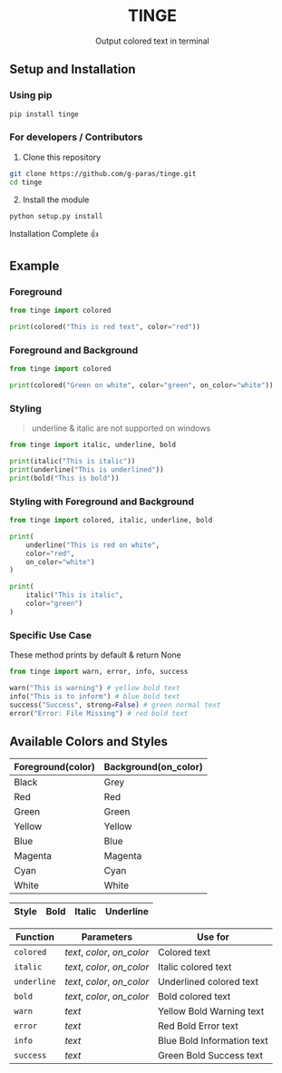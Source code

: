 <h1 align='center'>TINGE</h1>
<p align='center'>Output colored text in terminal</p>



## Setup and Installation

### Using pip

```bash
pip install tinge
```

### For developers / Contributors

1. Clone this repository

```bash
git clone https://github.com/g-paras/tinge.git
cd tinge
```

2. Install the module

```python
python setup.py install
```

Installation Complete :thumbsup:

## Example


### Foreground

```python
from tinge import colored

print(colored("This is red text", color="red"))
```

### Foreground and Background

```python
from tinge import colored

print(colored("Green on white", color="green", on_color="white"))
```

### Styling

> underline & italic are not supported on windows

```python
from tinge import italic, underline, bold

print(italic("This is italic"))
print(underline("This is underlined"))
print(bold("This is bold"))
```

### Styling with Foreground and Background

```python
from tinge import colored, italic, underline, bold

print(
    underline("This is red on white",
    color="red",
    on_color="white")
)

print(
    italic("This is italic",
    color="green")
)
```

### Specific Use Case
These method prints by default & return None

```python
from tinge import warn, error, info, success

warn("This is warning") # yellow bold text
info("This is to inform") # blue bold text
success("Success", strong=False) # green normal text
error("Error: File Missing") # red bold text
```

## Available Colors and Styles

| Foreground(color) | Background(on_color) |
| ----------------- | -------------------- |
| Black             | Grey                 |
| Red               | Red                  |
| Green             | Green                |
| Yellow            | Yellow               |
| Blue              | Blue                 |
| Magenta           | Magenta              |
| Cyan              | Cyan                 |
| White             | White                |

| Style | Bold | Italic | Underline |
| ----- | ---- | ------ | --------- |

| Function    | Parameters                   | Use for                    |
| ----------- | ---------------------------- | -------------------------- |
| `colored`   | *text*, *color*, *on_color*  | Colored text               |
| `italic`    | *text*, *color*, *on_color*  | Italic colored text        |
| `underline` | *text*, *color*, *on_color*  | Underlined colored text    |
| `bold`      | *text*, *color*, *on_color*  | Bold colored text          |
| `warn`      | *text*                       | Yellow Bold Warning text   |
| `error`     | *text*                       | Red Bold Error text        |
| `info`      | *text*                       | Blue Bold Information text |
| `success`   | *text*                       | Green Bold Success text    |
